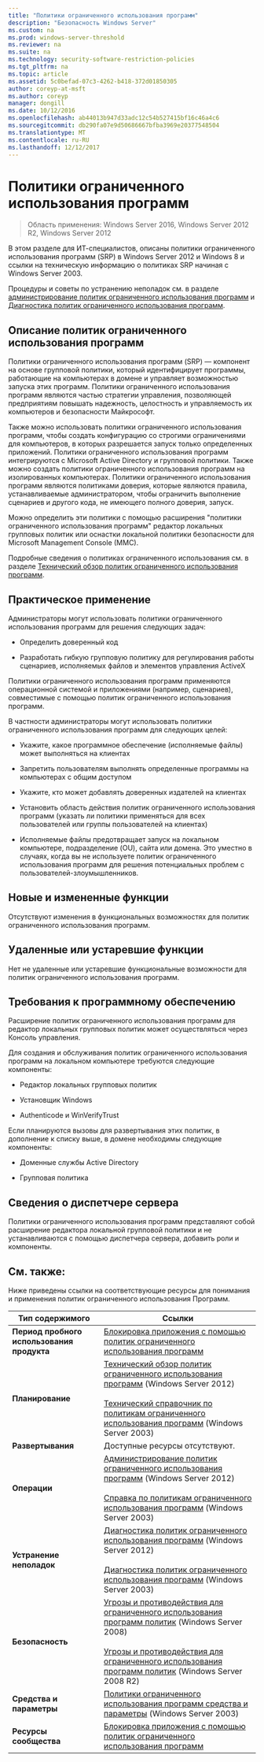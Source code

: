 ```yaml
---
title: "Политики ограниченного использования программ"
description: "Безопасность Windows Server"
ms.custom: na
ms.prod: windows-server-threshold
ms.reviewer: na
ms.suite: na
ms.technology: security-software-restriction-policies
ms.tgt_pltfrm: na
ms.topic: article
ms.assetid: 5c0befad-07c3-4262-b418-372d01850305
author: coreyp-at-msft
ms.author: coreyp
manager: dongill
ms.date: 10/12/2016
ms.openlocfilehash: ab44013b947d33adc12c54b527415bf16c46a4c6
ms.sourcegitcommit: db290fa07e9d50686667bfba3969e20377548504
ms.translationtype: MT
ms.contentlocale: ru-RU
ms.lasthandoff: 12/12/2017
---
```

# <a name="software-restriction-policies"></a>Политики ограниченного использования программ

>Область применения: Windows Server 2016, Windows Server 2012 R2, Windows Server 2012

В этом разделе для ИТ-специалистов, описаны политики ограниченного использования программ (SRP) в Windows Server 2012 и Windows 8 и ссылки на техническую информацию о политиках SRP начиная с Windows Server 2003.

Процедуры и советы по устранению неполадок см. в разделе [администрирование политик ограниченного использования программ](administer-software-restriction-policies.md) и [Диагностика политик ограниченного использования программ](troubleshoot-software-restriction-policies.md).

## <a name="BKMK_OVER"></a>Описание политик ограниченного использования программ
Политики ограниченного использования программ (SRP) — компонент на основе групповой политики, который идентифицирует программы, работающие на компьютерах в домене и управляет возможностью запуска этих программ. Политики ограниченного использования программ являются частью стратегии управления, позволяющей предприятиям повышать надежность, целостность и управляемость их компьютеров и безопасности Майкрософт.

Также можно использовать политики ограниченного использования программ, чтобы создать конфигурацию со строгими ограничениями для компьютеров, в которых разрешается запуск только определенных приложений. Политики ограниченного использования программ интегрируются с Microsoft Active Directory и групповой политики. Также можно создать политики ограниченного использования программ на изолированных компьютерах. Политики ограниченного использования программ являются политиками доверия, которые являются правила, устанавливаемые администратором, чтобы ограничить выполнение сценариев и другого кода, не имеющего полного доверия, запуск.

Можно определить эти политики с помощью расширения "политики ограниченного использования программ" редактор локальных групповых политик или оснастки локальной политики безопасности для Microsoft Management Console (MMC).

Подробные сведения о политиках ограниченного использования см. в разделе [Технический обзор политик ограниченного использования программ](software-restriction-policies-technical-overview.md).

## <a name="BKMK_APP"></a>Практическое применение
Администраторы могут использовать политики ограниченного использования программ для решения следующих задач:

-   Определить доверенный код

-   Разработать гибкую групповую политику для регулирования работы сценариев, исполняемых файлов и элементов управления ActiveX

Политики ограниченного использования программ применяются операционной системой и приложениями (например, сценариев), совместимые с помощью политик ограниченного использования программ.

В частности администраторы могут использовать политики ограниченного использования программ для следующих целей:

-   Укажите, какое программное обеспечение (исполняемые файлы) может выполняться на клиентах

-   Запретить пользователям выполнять определенные программы на компьютерах с общим доступом

-   Укажите, кто может добавлять доверенных издателей на клиентах

-   Установить область действия политик ограниченного использования программ (указать ли политики применяться для всех пользователей или группы пользователей на клиентах)

-   Исполняемые файлы предотвращает запуск на локальном компьютере, подразделение (OU), сайта или домена. Это уместно в случаях, когда вы не используете политик ограниченного использования программ для решения потенциальных проблем с пользователей-злоумышленников.

## <a name="BKMK_NEW"></a>Новые и измененные функции
Отсутствуют изменения в функциональных возможностях для политик ограниченного использования программ.

## <a name="BKMK_DEP"></a>Удаленные или устаревшие функции
Нет не удаленные или устаревшие функциональные возможности для политик ограниченного использования программ.

## <a name="BKMK_SOFT"></a>Требования к программному обеспечению
Расширение политик ограниченного использования программ для редактор локальных групповых политик может осуществляться через Консоль управления.

Для создания и обслуживания политик ограниченного использования программ на локальном компьютере требуются следующие компоненты:

-   Редактор локальных групповых политик

-   Установщик Windows

-   Authenticode и WinVerifyTrust

Если планируются вызовы для развертывания этих политик, в дополнение к списку выше, в домене необходимы следующие компоненты:

-   Доменные службы Active Directory

-   Групповая политика

## <a name="BKMK_INSTALL"></a>Сведения о диспетчере сервера
Политики ограниченного использования программ представляют собой расширение редактора локальной групповой политики и не устанавливаются с помощью диспетчера сервера, добавить роли и компоненты.

## <a name="BKMK_LINKS"></a>См. также:
Ниже приведены ссылки на соответствующие ресурсы для понимания и применения политик ограниченного использования Программ.

|Тип содержимого|Ссылки|
|--------|-------|
|**Период пробного использования продукта**|[Блокировка приложения с помощью политик ограниченного использования программ](https://technet.microsoft.com/magazine/2008.06.srp.aspx?pr=blog)|
|**Планирование**|[Технический обзор политик ограниченного использования программ](software-restriction-policies-technical-overview.md) (Windows Server 2012)<br /><br />[Технический справочник по политикам ограниченного использования программ](https://technet.microsoft.com/library/cc728085(v=WS.10).aspx) (Windows Server 2003)|
|**Развертывания**|Доступные ресурсы отсутствуют.|
|**Операции**|[Администрирование политик ограниченного использования программ](administer-software-restriction-policies.md) (Windows Server 2012)<br /><br />[Справка по политикам ограниченного использования программ](https://technet.microsoft.com/library/cc779607(v=WS.10).aspx) (Windows Server 2003)|
|**Устранение неполадок**|[Диагностика политик ограниченного использования программ](troubleshoot-software-restriction-policies.md) (Windows Server 2012)<br /><br />[Диагностика политик ограниченного использования программ](https://technet.microsoft.com/library/cc737011(v=WS.10).aspx) (Windows Server 2003)|
|**Безопасность**|[Угрозы и противодействия для ограниченного использования программ политик](https://technet.microsoft.com/library/dd349795(v=WS.10).aspx) (Windows Server 2008)<br /><br />[Угрозы и противодействия для ограниченного использования программ политик](https://technet.microsoft.com/library/hh125926(v=WS.10).aspx) (Windows Server 2008 R2)|
|**Средства и параметры**|[Политики ограниченного использования программ средства и параметры](https://technet.microsoft.com/library/cc782454(v=WS.10).aspx) (Windows Server 2003)|
|**Ресурсы сообщества**|[Блокировка приложения с помощью политик ограниченного использования программ](https://technet.microsoft.com/magazine/2008.06.srp.aspx?pr=blog)|



